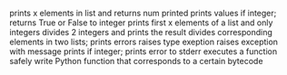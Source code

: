 prints x elements in list and returns num printed
prints values if integer; returns True or False to integer
prints first x elements of a list and only integers
divides 2 integers and prints the result
divides corresponding elements in two lists; prints errors
raises type exeption
raises exception with message
prints if integer; prints error to stderr
executes a function safely
write Python function that corresponds to a certain bytecode
